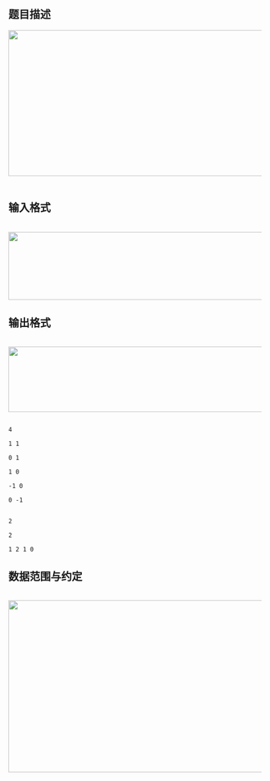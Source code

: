 ## 题目描述

<p><img src="https://s2.loli.net/2023/08/15/Mtb5RoHJKCuIyas.png" width="715" height="290" alt=""> </p>

## 输入格式

<p> <img src="https://s2.loli.net/2023/08/15/qOC3AHtGcE8JKmU.png" width="708" height="135" alt=""></p>

## 输出格式

<p> <img src="https://s2.loli.net/2023/08/15/RBybkDwqZH4YLxC.png" width="698" height="130" alt=""></p>

```input1
4
1 1
0 1
1 0
-1 0
0 -1
```
```output1
2
2
1 2 1 0
```
## 数据范围与约定

<p> <img src="https://s2.loli.net/2023/08/15/1sm9PJxTVeFBEq2.png" width="713" height="342" alt=""></p>

